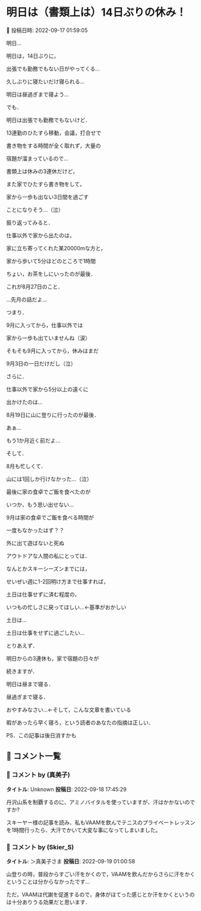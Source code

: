 # 明日は（書類上は）14日ぶりの休み！

📅 投稿日時: 2022-09-17 01:59:05

明日…


明日は，14日ぶりに，


出張でも勤務でもない日がやってくる…





久しぶりに寝たいだけ寝られる…


明日は昼過ぎまで寝よう…





でも．


明日は出張でも勤務でもないけど．


13連勤のひたすら移動，会議，打合せで


書き物をする時間が全く取れず，大量の


宿題が溜まっているので…





書類上は休みの3連休だけど，


また家でひたすら書き物をして，


家から一歩も出ない3日間を過ごす


ことになりそう…（泣）





振り返ってみると．


仕事以外で家から出たのは，


家に立ち寄ってくれた某20000mな方と，


家から歩いて5分ほどのところで1時間


ちょい，お茶をしにいったのが最後．


これが8月27日のこと．


…先月の話だよ…





つまり．


9月に入ってから，仕事以外では


家から一歩も出ていませんね（涙）





そもそも9月に入ってから，休みはまだ


9月3日の一日だけだし（泣）





さらに．


仕事以外で家から5分以上の遠くに


出かけたのは…


8月19日に山に登りに行ったのが最後．


あぁ…


もう1か月近く前だよ…





そして．


8月も忙しくて．


山には1回しか行けなかった…（泣）





最後に家の食卓でご飯を食べたのが


いつか，もう思い出せない…


9月は家の食卓でご飯を食べる時間が


一度もなかったはず？？





外に出て遊ばないと死ぬ


アウトドアな人間の私にとっては．


なんとかスキーシーズンまでには，


せいぜい週に1-2回明け方まで仕事すれば，


土日は仕事せずに済む程度の，


いつもの忙しさに戻ってほしい…←基準がおかしい





土日は…


土日は仕事をせずに過ごしたい…





とりあえず．


明日からの3連休も，家で宿題の日々が


続きますが．


明日は昼まで寝る．


昼過ぎまで寝る．





おやすみなさい…←そして，こんな文章を書いている


暇があったら早く寝ろ，という読者のあなたの指摘は正しい．





PS．この記事は後日消すかも

## 💬 コメント一覧

### 💬 コメント by (真美子)
**タイトル**: Unknown
**投稿日**: 2022-09-18 17:45:29

丹沢山系を制覇するのに、アミノバイタルを使っていますが、汗はかかないのですか?

スキーヤー様の記事を読み、私もVAAMを飲んでテニスのプライベートレッスンを1時間行ったら、大汗でかいて大変な事になってしまいました。

### 💬 コメント by (Skier_S)
**タイトル**: ＞真美子さま
**投稿日**: 2022-09-19 01:00:58

山登りの時，普段からすごい汗をかくので，VAAMを飲んだからさらに汗をかくということは分からなかったです…



ただ，VAAMは代謝を促進するので，身体がほてった感じとか汗をかくというのは十分ありうる効果だと思います．

